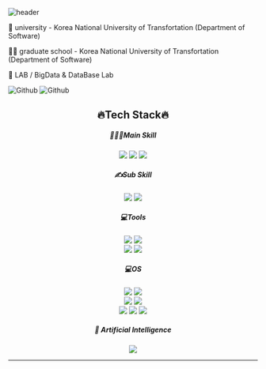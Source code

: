 ![header](https://capsule-render.vercel.app/api?type=waving&color=auto&height=200&section=header&text=HelloWorld!%20!🥳&fontSize=50&animation=twinkling)


🏫 university - Korea National University of Transfortation (Department of Software)

👨‍🏫 graduate school - Korea National University of Transfortation (Department of Software)

💼 LAB / BigData & DataBase Lab

![Github](https://github-readme-stats.vercel.app/api?username=yuik371&theme=blue-green)
![Github](https://github-readme-stats.vercel.app/api/top-langs/?username=yuik371&theme=blue-green)

<h2 align="center">🔥Tech Stack🔥</h2>

<h5 align="center"> 👩🏻‍💻Main Skill </h5>
<p align="center">

<img src="https://img.shields.io/badge/HTML-E34F26?style=flat&logo=HTML5&logoColor=black"/>
<img src="https://img.shields.io/badge/CSS-1572B6?style=flat&logo=CSS3&logoColor=black"/>
<img src="https://img.shields.io/badge/Python-3776AB?style=flat&logo=Python&logoColor=white"/>
<br/>

</p>

<h5 align="center"> ✍Sub Skill </h5>
<p align="center">

<img src="https://img.shields.io/badge/JavaScript-F7DF1E?style=flat&logo=JavaScript&logoColor=black"/>
<img src="https://img.shields.io/badge/Android-3DDC84?style=flat&logo=Android&logoColor=black"/>

</p>

<h5 align="center"> 💻Tools </h5>
<p align="center">

<img src="https://img.shields.io/badge/VSCode-007ACC?style=flat&logo=Visual Studio Code&logoColor=white"/>
<img src="https://img.shields.io/badge/GitHub-181717?style=flat&logo=GitHub&logoColor=white"/>
<br/>

<img src="https://img.shields.io/badge/Jupyter-F37626?style=flat&logo=Jupyter&logoColor=white"/>
<img src="https://img.shields.io/badge/Android Studio-3DDC84?style=flat&logo=Android Studio&logoColor=black"/>
<br/>

</p>
<h5 align="center"> 💻OS </h5>
<p align="center">

<img src="https://img.shields.io/badge/Linux-FCC624?style=for-the-badge&logo=linux&logoColor=black"/>
<img src="https://img.shields.io/badge/Android-3DDC84?style=for-the-badge&logo=android&logoColor=white"/>
<br/>
<img src="https://img.shields.io/badge/iOS-000000?style=for-the-badge&logo=ios&logoColor=white"/>
<img src="https://img.shields.io/badge/mac%20os-000000?style=for-the-badge&logo=apple&logoColor=white"/>
<br/>
<img src="https://img.shields.io/badge/Ubuntu-E95420?style=for-the-badge&logo=ubuntu&logoColor=white"/>
<img src="https://img.shields.io/badge/Windows-0078D6?style=for-the-badge&logo=windows&logoColor=white"/>
<img src="https://img.shields.io/badge/WSL-0a97f5?style=for-the-badge&logo=linux&logoColor=white"/>

<br/>
</p>
<h5 align="center">🤖 Artificial Intelligence</h5>
<p align="center">
<img src="https://img.shields.io/badge/TensorFlow-FF6F00?style=for-the-badge&logo=tensorflow&logoColor=white" />
</p>

<hr>

<!--
**yuik371/yuik371** is a ✨ _special_ ✨ repository because its `README.md` (this file) appears on your GitHub profile.
-->
